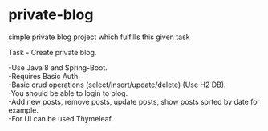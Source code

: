 # private-blog
simple private blog project which fulfills this given task

Task - Create private blog.

-Use Java 8 and Spring-Boot.</br>
-Requires Basic Auth.</br>
-Basic crud operations (select/insert/update/delete) (Use H2 DB).</br>
-You should be able to login to blog.</br>
-Add new posts, remove posts, update posts, show posts sorted by date for example.</br>
-For UI can be used Thymeleaf.</br>
